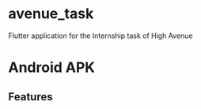# avenue_task

Flutter application for the Internship task of High Avenue

# Android APK

## Features
